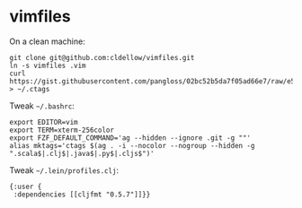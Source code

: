 # vimfiles

On a clean machine:

```
git clone git@github.com:cldellow/vimfiles.git
ln -s vimfiles .vim
curl https://gist.githubusercontent.com/pangloss/02bc52b5da7f05ad66e7/raw/e50dbc0133a86178e13f6853fa0918fae8681ca0/.ctags > ~/.ctags
```

Tweak `~/.bashrc`:

```
export EDITOR=vim
export TERM=xterm-256color
export FZF_DEFAULT_COMMAND='ag --hidden --ignore .git -g ""'
alias mktags='ctags $(ag . -i --nocolor --nogroup --hidden -g ".scala$|.clj$|.java$|.py$|.cljs$")'
```

Tweak `~/.lein/profiles.clj`:

```
{:user {
 :dependencies [[cljfmt "0.5.7"]]}}
```
